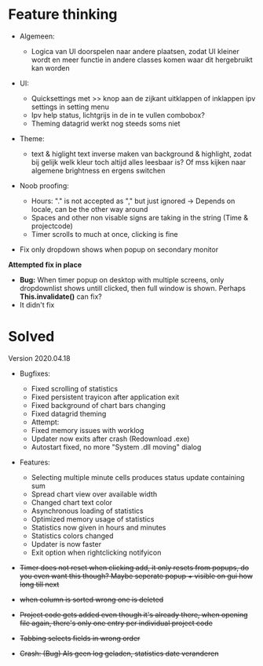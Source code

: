 # Feature thinking
- Algemeen:
  - Logica van UI doorspelen naar andere plaatsen, zodat UI kleiner wordt en meer functie in andere classes komen waar dit hergebruikt kan worden

- UI:
  - Quicksettings met >> knop aan de zijkant uitklappen of inklappen ipv settings in setting menu
  - Ipv help status, lichtgrijs in de in te vullen combobox?
  - Theming datagrid werkt nog steeds soms niet

- Theme:
  - text & higlight text inverse maken van background & highlight, zodat bij gelijk welk kleur toch altijd alles leesbaar is? Of mss kijken naar algemene brightness en ergens switchen
- Noob proofing:
  - Hours: "." is not accepted as "," but just ignored -> Depends on locale, can be the other way around
  - Spaces and other non visable signs are taking in the string (Time & projectcode)
  - Timer scrolls to much at once, clicking is fine

- Fix only dropdown shows when popup on secondary monitor

**Attempted fix in place**
- **Bug:**  When timer popup on desktop with multiple screens, only dropdownlist shows untill clicked, then full window is shown. Perhaps **This.invalidate()** can fix?
- It didn't fix
  
# Solved


Version 2020.04.18
- Bugfixes:
  - Fixed scrolling of statistics
  - Fixed persistent trayicon after application exit
  - Fixed background of chart bars changing
  - Fixed datagrid theming
  - Attempt: 
  - Fixed memory issues with worklog
  - Updater now exits after crash (Redownload .exe)
  - Autostart fixed, no more "System .dll moving" dialog

- Features:
  - Selecting multiple minute cells produces status update containing sum 
  - Spread chart view over available width 
  - Changed chart text color
  - Asynchronous loading of statistics
  - Optimized memory usage of statistics
  - Statistics now given in hours and minutes
  - Statistics colors changed
  - Updater is now faster
  - Exit option when rightclicking notifyicon

- ~~Timer does not reset when clicking add, it only resets from popups, do you even want this though? Maybe seperate popup + visible on gui how long till next~~
- ~~when column is sorted wrong one is deleted~~
- ~~Project code gets added even though it's already there, when opening file again, there's only one entry per individual project code~~
- ~~Tabbing selects fields in wrong order~~
- ~~Crash: (Bug) Als geen log geladen, statistics date veranderen~~
